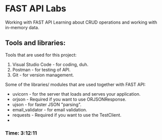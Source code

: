 # FAST API Labs
Working with FAST API
Learning about CRUD operations and working with in-memory data.

## Tools and libraries:
Tools that are used for this project:
1. Visual Studio Code - for coding, duh.
2. Postman - for testing of API.
3. Git - for version management.

Some of the libraries/ modules that are used together with FAST API:
* uvicorn - for the server that loads and serves your application.
* orjson - Required if you want to use ORJSONResponse.
* ujson - for faster JSON "parsing".
* email_validator - for email validation.
* requests - Required if you want to use the TestClient.
* 

### Time: 3:12:11
